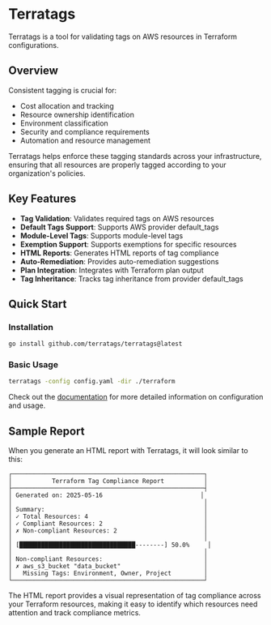 # Terratags

Terratags is a tool for validating tags on AWS resources in Terraform configurations.

## Overview

Consistent tagging is crucial for:

- Cost allocation and tracking
- Resource ownership identification
- Environment classification
- Security and compliance requirements
- Automation and resource management

Terratags helps enforce these tagging standards across your infrastructure, ensuring that all resources are properly tagged according to your organization's policies.

## Key Features

- **Tag Validation**: Validates required tags on AWS resources
- **Default Tags Support**: Supports AWS provider default_tags
- **Module-Level Tags**: Supports module-level tags
- **Exemption Support**: Supports exemptions for specific resources
- **HTML Reports**: Generates HTML reports of tag compliance
- **Auto-Remediation**: Provides auto-remediation suggestions
- **Plan Integration**: Integrates with Terraform plan output
- **Tag Inheritance**: Tracks tag inheritance from provider default_tags

## Quick Start

### Installation

```bash
go install github.com/terratags/terratags@latest
```

### Basic Usage

```bash
terratags -config config.yaml -dir ./terraform
```

Check out the [documentation](configuration.md) for more detailed information on configuration and usage.

## Sample Report

When you generate an HTML report with Terratags, it will look similar to this:

```
┌─────────────────────────────────────────────────────┐
│           Terraform Tag Compliance Report           │
├─────────────────────────────────────────────────────┤
│ Generated on: 2025-05-16                           │
│                                                     │
│ Summary:                                            │
│ ✓ Total Resources: 4                                │
│ ✓ Compliant Resources: 2                            │
│ ✗ Non-compliant Resources: 2                        │
│                                                     │
│ [████████████████████████████████--------] 50.0%     │
│                                                     │
│ Non-compliant Resources:                            │
│ ✗ aws_s3_bucket "data_bucket"                       │
│   Missing Tags: Environment, Owner, Project         │
└─────────────────────────────────────────────────────┘
```

The HTML report provides a visual representation of tag compliance across your Terraform resources, making it easy to identify which resources need attention and track compliance metrics.